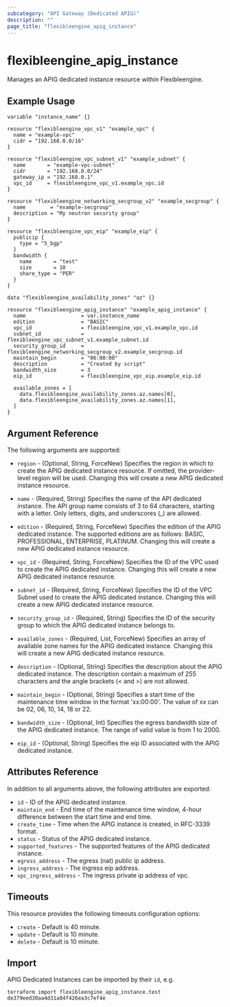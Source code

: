 ```yaml
---
subcategory: "API Gateway (Dedicated APIG)"
description: ""
page_title: "flexibleengine_apig_instance"
---
```


# flexibleengine_apig_instance

Manages an APIG dedicated instance resource within Flexibleengine.

## Example Usage

```hcl
variable "instance_name" {}

resource "flexibleengine_vpc_v1" "example_vpc" {
  name = "example-vpc"
  cidr = "192.168.0.0/16"
}

resource "flexibleengine_vpc_subnet_v1" "example_subnet" {
  name       = "example-vpc-subnet"
  cidr       = "192.168.0.0/24"
  gateway_ip = "192.168.0.1"
  vpc_id     = flexibleengine_vpc_v1.example_vpc.id
}

resource "flexibleengine_networking_secgroup_v2" "example_secgroup" {
  name        = "example-secgroup"
  description = "My neutron security group"
}

resource "flexibleengine_vpc_eip" "example_eip" {
  publicip {
    type = "5_bgp"
  }
  bandwidth {
    name       = "test"
    size       = 10
    share_type = "PER"
  }
}

data "flexibleengine_availability_zones" "az" {}

resource "flexibleengine_apig_instance" "example_apig_instance" {
  name                  = var.instance_name
  edition               = "BASIC"
  vpc_id                = flexibleengine_vpc_v1.example_vpc.id
  subnet_id             = flexibleengine_vpc_subnet_v1.example_subnet.id
  security_group_id     = flexibleengine_networking_secgroup_v2.example_secgroup.id
  maintain_begin        = "06:00:00"
  description           = "Created by script"
  bandwidth_size        = 3
  eip_id                = flexibleengine_vpc_eip.example_eip.id

  available_zones = [
    data.flexibleengine_availability_zones.az.names[0],
    data.flexibleengine_availability_zones.az.names[1],
  ]
}
```

## Argument Reference

The following arguments are supported:

* `region` - (Optional, String, ForceNew) Specifies the region in which to create the APIG dedicated instance resource.
  If omitted, the provider-level region will be used. Changing this will create a new APIG dedicated instance resource.

* `name` - (Required, String) Specifies the name of the API dedicated instance. The API group name consists of 3 to 64
  characters, starting with a letter. Only letters, digits, and underscores (_) are allowed.

* `edition` - (Required, String, ForceNew) Specifies the edition of the APIG dedicated instance. The supported editions
  are as follows: BASIC, PROFESSIONAL, ENTERPRISE, PLATINUM. Changing this will create a new APIG dedicated instance
  resource.

* `vpc_id` - (Required, String, ForceNew) Specifies the ID of the VPC used to create the APIG dedicated instance.
  Changing this will create a new APIG dedicated instance resource.

* `subnet_id` - (Required, String, ForceNew) Specifies the ID of the VPC Subnet used to create the APIG dedicated
  instance. Changing this will create a new APIG dedicated instance resource.

* `security_group_id` - (Required, String) Specifies the ID of the security group to which the APIG dedicated instance
  belongs to.

* `available_zones` - (Required, List, ForceNew) Specifies an array of available zone names for the APIG dedicated
  instance. Changing this will create a new APIG dedicated instance resource.

* `description` - (Optional, String) Specifies the description about the APIG dedicated instance. The description
  contain a maximum of 255 characters and the angle brackets (< and >) are not allowed.

* `maintain_begin` - (Optional, String) Specifies a start time of the maintenance time window in the format 'xx:00:00'.
  The value of xx can be 02, 06, 10, 14, 18 or 22.

* `bandwidth_size` - (Optional, Int) Specifies the egress bandwidth size of the APIG dedicated instance. The range of
  valid value is from 1 to 2000.

* `eip_id` - (Optional, String) Specifies the eip ID associated with the APIG dedicated instance.

## Attributes Reference

In addition to all arguments above, the following attributes are exported:

* `id` - ID of the APIG dedicated instance.
* `maintain_end` - End time of the maintenance time window, 4-hour difference between the start time and end time.
* `create_time` - Time when the APIG instance is created, in RFC-3339 format.
* `status` - Status of the APIG dedicated instance.
* `supported_features` - The supported features of the APIG dedicated instance.
* `egress_address` - The egress (nat) public ip address.
* `ingress_address` - The ingress eip address.
* `vpc_ingress_address` - The ingress private ip address of vpc.

## Timeouts

This resource provides the following timeouts configuration options:

* `create` - Default is 40 minute.
* `update` - Default is 10 minute.
* `delete` - Default is 10 minute.

## Import

APIG Dedicated Instances can be imported by their `id`, e.g.

```shell
terraform import flexibleengine_apig_instance.test de379eed30aa4d31a84f426ea3c7ef4e
```
